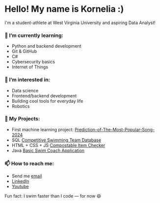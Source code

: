 # Hello! My name is Kornelia :)

I'm a student-athlete at West Virginia University and aspiring Data Analyst!

### 🌱 I’m currently learning:
- Python and backend development
- Git & GitHub
- C#
- Cybersecurity basics
- Internet of Things

### 💼 I’m interested in:
- Data science
- Frontend/backend development
- Building cool tools for everyday life
- Robotics

### 📂 My Projects:
- First machine learning project: [Prediction-of-The-Most-Popular-Song-2024](https://github.com/Kornelkaaaa/Prediction-of-The-Most-Popular-Song-2024)
- SQL [Competitive Swimming Team Database](https://github.com/Kornelkaaaa/Mist351_LastAssigment)
- HTML + CSS + JS [Compostable Item Checker](https://github.com/Kornelkaaaa/CompostableItemChecker)
- Java [Basic Swim Coach Application](https://github.com/Kornelkaaaa/swimmerCoach)

### 📫 How to reach me:
- Send me [email](mailto:kornelia.buszka@gmail.com)
- [LinkedIn](https://www.linkedin.com/in/kornelia-buszka/) 
- [Youtube](https://www.youtube.com/@kornelia_buszka)

Fun fact: I swim faster than I code — for now 😄
